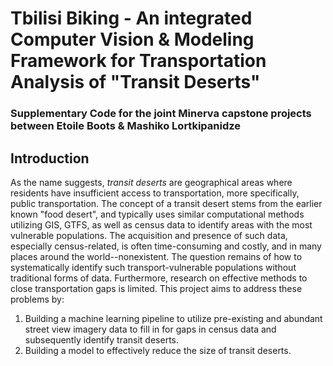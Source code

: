 # Tbilisi Biking - An integrated Computer Vision & Modeling Framework for Transportation Analysis of "Transit Deserts" 
### Supplementary Code for the joint Minerva capstone projects between Etoile Boots & Mashiko Lortkipanidze

## Introduction 
As the name suggests, *transit deserts* are geographical areas where residents have insufficient access to transportation, more specifically, public transportation. The concept of a transit desert stems from the earlier known "food desert", and typically uses similar computational methods utilizing GIS, GTFS, as well as census data to identify areas with the most vulnerable populations. The acquisition and presence of such data, especially census-related, is often time-consuming and costly, and in many places around the world--nonexistent. The question remains of how to systematically identify such transport-vulnerable populations without traditional forms of data. Furthermore, research on effective methods to close transportation gaps is limited. This project aims to address these problems by: 
1. Building a machine learning pipeline to utilize pre-existing and abundant street view imagery data to fill in for gaps in census data and subsequently identify transit deserts.
2. Building a model to effectively reduce the size of transit deserts.
